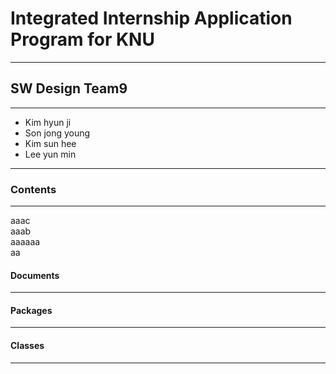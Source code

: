 # Integrated Internship Application Program for KNU
---------------------------------------------------
  
## SW Design Team9
------------------
- Kim hyun ji
- Son jong young
- Kim sun hee
- Lee yun min
------------------

### Contents
------------
aaac  
aaab  
aaaaaa  
aa  



#### Documents
--------------

#### Packages
-------------

#### Classes
------------
